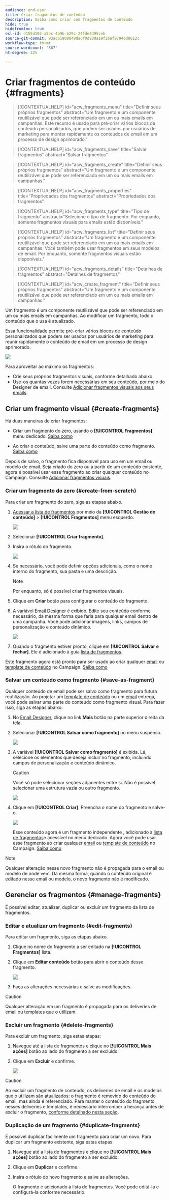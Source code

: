 ```yaml
---
audience: end-user
title: Criar fragmentos de conteúdo
description: Saiba como criar com fragmentos de conteúdo
hide: true
hidefromtoc: true
exl-id: d155d102-a5bc-4b9b-b29c-24fde4d95ceb
source-git-commit: 93ac61808049da6f0d800a19f2baf97946d8612c
workflow-type: tm+mt
source-wordcount: '887'
ht-degree: 22%

---
```


# Criar fragmentos de conteúdo {#fragments}


>[!CONTEXTUALHELP]
>id="acw_fragments_menu"
>title="Definir seus próprios fragmentos"
>abstract="Um fragmento é um componente reutilizável que pode ser referenciado em um ou mais emails em campanhas. Este recurso é usado para pré-criar vários blocos de conteúdo personalizados, que podem ser usados por usuários de marketing para montar rapidamente os conteúdos de email em um processo de design aprimorado."

>[!CONTEXTUALHELP]
>id="acw_fragments_save"
>title="Salvar fragmentos"
>abstract="Salvar fragmentos"

>[!CONTEXTUALHELP]
>id="acw_fragments_create"
>title="Definir seus próprios fragmentos"
>abstract="Um fragmento é um componente reutilizável que pode ser referenciado em um ou mais emails em campanhas."

>[!CONTEXTUALHELP]
>id="acw_fragments_properties"
>title="Propriedades dos fragmentos"
>abstract="Propriedades dos fragmentos"

>[!CONTEXTUALHELP]
>id="acw_fragments_type"
>title="Tipo de fragmento"
>abstract="Selecione o tipo de fragmento. Por enquanto, somente fragmentos visuais para emails estão disponíveis."

>[!CONTEXTUALHELP]
>id="acw_fragments_list"
>title="Definir seus próprios fragmentos"
>abstract="Um fragmento é um componente reutilizável que pode ser referenciado em um ou mais emails em campanhas. Você também pode usar fragmentos em seus modelos de email. Por enquanto, somente fragmentos visuais estão disponíveis."

>[!CONTEXTUALHELP]
>id="acw_fragments_details"
>title="Detalhes de fragmentos"
>abstract="Detalhes de fragmentos"

>[!CONTEXTUALHELP]
>id="acw_create_fragment"
>title="Definir seus próprios fragmentos"
>abstract="Um fragmento é um componente reutilizável que pode ser referenciado em um ou mais emails em campanhas."

Um fragmento é um componente reutilizável que pode ser referenciado em um ou mais emails em campanhas. Ao modificar um fragmento, todo o conteúdo que o usa é atualizado.

Essa funcionalidade permite pré-criar vários blocos de conteúdo personalizados que podem ser usados por usuários de marketing para reunir rapidamente o conteúdo de email em um processo de design aprimorado.

![](assets/fragments.gif)


Para aproveitar ao máximo os fragmentos:

* Crie seus próprios fragmentos visuais, conforme detalhado abaixo.
* Use-os quantas vezes forem necessárias em seu conteúdo, por meio do Designer de email. Consulte [Adicionar fragmentos visuais aos seus emails](../email/use-visual-fragments.md).

## Criar um fragmento visual {#create-fragments}

Há duas maneiras de criar fragmentos:

* Criar um fragmento do zero, usando o **[!UICONTROL Fragmentos]** menu dedicado. [Saiba como](#create-from-scratch)

* Ao criar o conteúdo, salve uma parte do conteúdo como fragmento. [Saiba como](#save-as-fragment)

Depois de salvo, o fragmento fica disponível para uso em um email ou modelo de email. Seja criado do zero ou a partir de um conteúdo existente, agora é possível usar esse fragmento ao criar qualquer conteúdo no Campaign. Consulte [Adicionar fragmentos visuais](../email/use-visual-fragments.md).

### Criar um fragmento do zero {#create-from-scratch}

Para criar um fragmento do zero, siga as etapas abaixo.

1. [Acessar a lista de fragmentos](#access-manage-fragments) por meio da **[!UICONTROL Gestão de conteúdo]** > **[!UICONTROL Fragmentos]** menu esquerdo.

   ![](assets/fragments-list.png)

1. Selecionar **[!UICONTROL Criar fragmento]**.

1. Insira o rótulo do fragmento.

   ![](assets/fragment-create.png)

1. Se necessário, você pode definir opções adicionais, como o nome interno do fragmento, sua pasta e uma descrição.

   >[!NOTE]
   >
   >Por enquanto, só é possível criar fragmentos visuais.

1. Clique em **Criar** botão para configurar o conteúdo do fragmento.

1. A variável [Email Designer](../email/get-started-email-designer.md) é exibido. Edite seu conteúdo conforme necessário, da mesma forma que faria para qualquer email dentro de uma campanha. Você pode adicionar imagens, links, campos de personalização e conteúdo dinâmico.

   ![](assets/fragment-designer.png)

1. Quando o fragmento estiver pronto, clique em **[!UICONTROL Salvar e fechar]**. Ele é adicionado à guia [lista de fragmentos](#access-manage-fragments).

Este fragmento agora está pronto para ser usado ao criar qualquer [email](../email/get-started-email-designer.md) ou [template de conteúdo](use-email-templates.md) no Campaign. [Saiba como](../email/use-visual-fragments.md)


### Salvar um conteúdo como fragmento {#save-as-fragment}

Qualquer conteúdo de email pode ser salvo como fragmento para futura reutilização. Ao projetar um [template de conteúdo](use-email-templates.md) ou um [email](../email/get-started-email-designer.md) entrega, você pode salvar uma parte do conteúdo como fragmento visual. Para fazer isso, siga as etapas abaixo:

1. No [Email Designer](../email/get-started-email-designer.md), clique no link **Mais** botão na parte superior direita da tela.

1. Selecionar **[!UICONTROL Salvar como fragmento]** no menu suspenso.

   ![](assets/fragment-save-as.png)

1. A variável **[!UICONTROL Salvar como fragmento]** é exibida. Lá, selecione os elementos que deseja incluir no fragmento, incluindo campos de personalização e conteúdo dinâmico.

   >[!CAUTION]
   >
   >Você só pode selecionar seções adjacentes entre si. Não é possível selecionar uma estrutura vazia ou outro fragmento.

   ![](assets/fragment-save-as-screen.png)

1. Clique em **[!UICONTROL Criar]**. Preencha o nome do fragmento e salve-o.

   ![](assets/fragment-save-confirm.png)

   Esse conteúdo agora é um fragmento independente , adicionado à [lista de fragmentos](#manage-fragments)e acessível no menu dedicado. Agora você pode usar esse fragmento ao criar qualquer [email](../email/get-started-email-designer.md) ou [template de conteúdo](use-email-templates.md) no Campaign. [Saiba como](../email/use-visual-fragments.md)

>[!NOTE]
>
>Qualquer alteração nesse novo fragmento não é propagada para o email ou modelo de onde vem. Da mesma forma, quando o conteúdo original é editado nesse email ou modelo, o novo fragmento não é modificado.

## Gerenciar os fragmentos {#manage-fragments}

É possível editar, atualizar, duplicar ou excluir um fragmento da lista de fragmentos.

### Editar e atualizar um fragmento {#edit-fragments}

Para editar um fragmento, siga as etapas abaixo.

1. Clique no nome do fragmento a ser editado na **[!UICONTROL Fragmentos]** lista.
1. Clique em **Editar conteúdo** botão para abrir o conteúdo desse fragmento.

   ![](assets/fragment-edit-content.png)

1. Faça as alterações necessárias e salve as modificações.

>[!CAUTION]
>
>Qualquer alteração em um fragmento é propagada para os deliveries de email ou templates que o utilizam.


### Excluir um fragmento {#delete-fragments}

Para excluir um fragmento, siga estas etapas:

1. Navegue até a lista de fragmentos e clique no **[!UICONTROL Mais ações]** botão ao lado do fragmento a ser excluído.
1. Clique em **Excluir** e confirme.

   ![](assets/fragment-list-more-actions.png)

>[!CAUTION]
>
>Ao excluir um fragmento de conteúdo, os deliveries de email e os modelos que o utilizam são atualizados: o fragmento é removido do conteúdo do email, mas ainda é referenciado. Para manter o conteúdo do fragmento nesses deliveries e templates, é necessário interromper a herança antes de excluir o fragmento, [conforme detalhado nesta seção](use-visual-fragments.md#break-inheritance).
>

### Duplicação de um fragmento {#duplicate-fragments}

É possível duplicar facilmente um fragmento para criar um novo. Para duplicar um fragmento existente, siga estas etapas:

1. Navegue até a lista de fragmentos e clique no **[!UICONTROL Mais ações]** botão ao lado do fragmento a ser excluído.
1. Clique em **Duplicar** e confirme.
1. Insira o rótulo do novo fragmento e salve as alterações.

   O fragmento é adicionado à lista de fragmentos. Você pode editá-la e configurá-la conforme necessário.
